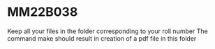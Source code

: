 # MM22B038
Keep all your files in the folder corresponding to your roll number
The command make should result in creation of a pdf file in this folder
